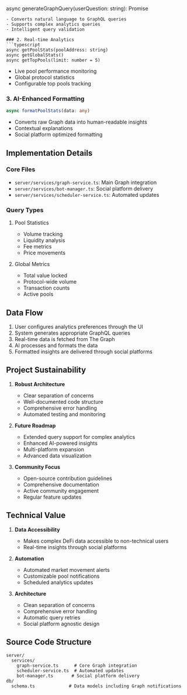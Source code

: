async generateGraphQuery(userQuestion: string): Promise<string>
```
- Converts natural language to GraphQL queries
- Supports complex analytics queries
- Intelligent query validation

### 2. Real-time Analytics
```typescript
async getPoolStats(poolAddress: string)
async getGlobalStats()
async getTopPools(limit: number = 5)
```
- Live pool performance monitoring
- Global protocol statistics
- Configurable top pools tracking

### 3. AI-Enhanced Formatting
```typescript
async formatPoolStats(data: any)
```
- Converts raw Graph data into human-readable insights
- Contextual explanations
- Social platform optimized formatting

## Implementation Details

### Core Files
- `server/services/graph-service.ts`: Main Graph integration
- `server/services/bot-manager.ts`: Social platform delivery
- `server/services/scheduler-service.ts`: Automated updates

### Query Types
1. Pool Statistics
   - Volume tracking
   - Liquidity analysis
   - Fee metrics
   - Price movements

2. Global Metrics
   - Total value locked
   - Protocol-wide volume
   - Transaction counts
   - Active pools


## Data Flow
1. User configures analytics preferences through the UI
2. System generates appropriate GraphQL queries
3. Real-time data is fetched from The Graph
4. AI processes and formats the data 
5. Formatted insights are delivered through social platforms

## Project Sustainability

1. **Robust Architecture**
   - Clear separation of concerns
   - Well-documented code structure
   - Comprehensive error handling
   - Automated testing and monitoring

2. **Future Roadmap**
   - Extended query support for complex analytics
   - Enhanced AI-powered insights
   - Multi-platform expansion
   - Advanced data visualization

3. **Community Focus**
   - Open-source contribution guidelines
   - Comprehensive documentation
   - Active community engagement
   - Regular feature updates


## Technical Value

1. **Data Accessibility**
   - Makes complex DeFi data accessible to non-technical users
   - Real-time insights through social platforms

2. **Automation**
   - Automated market movement alerts
   - Customizable pool notifications
   - Scheduled analytics updates

3. **Architecture**
   - Clean separation of concerns
   - Comprehensive error handling
   - Automatic query retries
   - Social platform agnostic design

## Source Code Structure
```
server/
  services/
    graph-service.ts      # Core Graph integration
    scheduler-service.ts  # Automated updates
    bot-manager.ts       # Social platform delivery
db/
  schema.ts             # Data models including Graph notifications